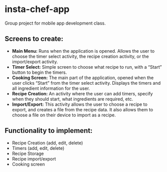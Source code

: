 # insta-chef-app
Group project for mobile app development class.

## Screens to create:
* **Main Menu:** Runs when the application is opened. Allows the user to choose the timer select activity, the recipe creation activity, or the import/export activity.
* **Timer Select:** Simple screen to choose what recipe to run, with a “Start” button to begin the timers.
* **Cooking Screen:** The main part of the application, opened when the user clicks “Start” from the timer select activity. Displays the timers and all ingredient information for the user.
* **Recipe Creation:** An activity where the user can add timers, specify when they should start, what ingredients are required, etc.
* **Import/Export:** This activity allows the user to choose a recipe to export, and creates a file from the recipe data. It also allows them to choose a file on their device to import as a recipe.

## Functionality to implement:
* Recipe Creation (add, edit, delete)
* Timers (add, edit, delete)
* Recipe Storage
* Recipe import/export
* Cooking screen
